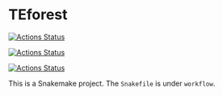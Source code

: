 # TEforest

[![Actions Status](https://github.com/austintdaigle/TEforest/workflows/Linting/badge.svg)](https://github.com/austintdaigle/TEforest/actions)

[![Actions Status](https://github.com/austintdaigle/TEforest/workflows/CI/badge.svg)](https://github.com/austintdaigle/TEforest/actions)


[![Actions Status](https://github.com/austintdaigle/TEforest/workflows/black/badge.svg)](https://github.com/austintdaigle/TEforest/actions)

This is a Snakemake project. The `Snakefile` is under `workflow`.
